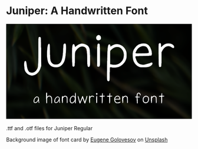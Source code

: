 # Juniper: A Handwritten Font
<p align="center">
<img src="https://raw.githubusercontent.com/leojamesstrong/juniper-font/main/Juniper%20Font%20Card.png">
</p>
.ttf and .otf files for Juniper Regular

Background image of font card by [Eugene Golovesov](https://unsplash.com/@eugene_golovesov) on [Unsplash](https://unsplash.com/)
  
